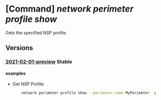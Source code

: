 # [Command] _network perimeter profile show_

Gets the specified NSP profile.

## Versions

### [2021-02-01-preview](/Resources/mgmt-plane/L3N1YnNjcmlwdGlvbnMve30vcmVzb3VyY2Vncm91cHMve30vcHJvdmlkZXJzL21pY3Jvc29mdC5uZXR3b3JrL25ldHdvcmtzZWN1cml0eXBlcmltZXRlcnMve30vcHJvZmlsZXMve30=/2021-02-01-preview.xml) **Stable**

<!-- mgmt-plane /subscriptions/{}/resourcegroups/{}/providers/microsoft.network/networksecurityperimeters/{}/profiles/{} 2021-02-01-preview -->

#### examples

- Get NSP Profile
    ```bash
        network perimeter profile show --perimeter-name MyPerimeter -g MyResourceGroup -n MyProfile
    ```
